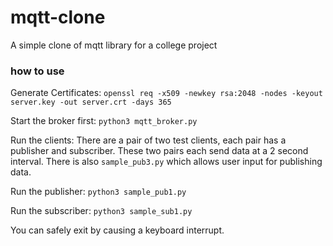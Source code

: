 # mqtt-clone
A simple clone of mqtt library for a college project

### how to use

Generate Certificates:
`openssl req -x509 -newkey rsa:2048 -nodes -keyout server.key -out server.crt -days 365`

Start the broker first:
`python3 mqtt_broker.py`

Run the clients:
  There are a pair of two test clients, each pair has a publisher and subscriber.
  These two pairs each send data at a 2 second interval.
  There is also `sample_pub3.py` which allows user input for publishing data.

Run the publisher:
`python3 sample_pub1.py`

Run the subscriber:
`python3 sample_sub1.py`

You can safely exit by causing a keyboard interrupt.
